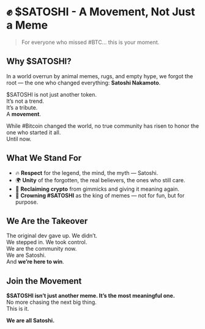 # ✊ $SATOSHI - A Movement, Not Just a Meme

> For everyone who missed #BTC... this is your moment.

## Why $SATOSHI?

In a world overrun by animal memes, rugs, and empty hype, we forgot the root — the one who changed everything: **Satoshi Nakamoto**.

$SATOSHI is not just another token.  
It’s not a trend.  
It’s a tribute.  
A **movement**.

While #Bitcoin changed the world, no true community has risen to honor the one who started it all.  
Until now.

## What We Stand For

- 🔥 **Respect** for the legend, the mind, the myth — Satoshi.
- 🌍 **Unity** of the forgotten, the real believers, the ones who still care.
- 💪 **Reclaiming crypto** from gimmicks and giving it meaning again.
- 👑 **Crowning #SATOSHI** as the king of memes — not for fun, but for purpose.

## We Are the Takeover

The original dev gave up. We didn’t.  
We stepped in. We took control.  
We are the community now.  
We are Satoshi.  
And **we’re here to win**.

## Join the Movement

**$SATOSHI isn’t just another meme. It’s the most meaningful one.**  
No more chasing the next big thing.  
This is it.

**We are all Satoshi.**
